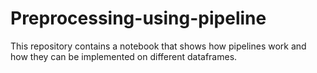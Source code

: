 # Preprocessing-using-pipeline
This repository contains a notebook that shows how pipelines work and how they can be implemented on different dataframes.
